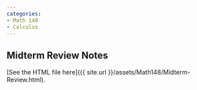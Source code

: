 ```yaml
---
categories:
- Math 148
- Calculus
---
```


## Midterm Review Notes

 [See the HTML file here]({{ site.url }}/assets/Math148/Midterm-Review.html).